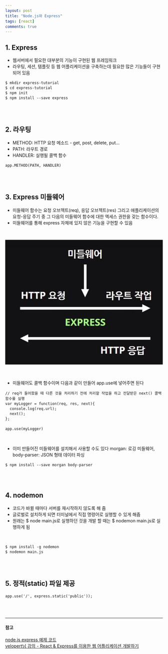 ```yaml
---
layout: post
title: "Node.js와 Express"
tags: [react]
comments: true
---
```


## 1. Express
- 웹서버에서 필요한 대부분의 기능이 구현된 웹 프레임워크
- 라우팅, 세션, 템플릿 등 웹 어플리케이션을 구축하는데 필요한 많은 기능들이 구현되어 있음  

```
$ mkdir express-tutorial
$ cd express-tutorial
$ npm init
$ npm install --save express
```  

<br/><br/>

## 2. 라우팅
- METHOD: HTTP 요청 메소드 - get, post, delete, put...
- PATH: 라우트 경로
- HANDLER: 실행될 콜백 함수  

```
app.METHOD(PATH, HANDLER)
```

<br/><br/>

## 3. Express 미들웨어
- 미들웨어 함수는 요청 오브젝트(req), 응답 오브젝트(res) 그리고 애플리케이션의 요청-응답 주기 중 그 다음의 미들웨어 함수에 대한 엑세스 권한을 갖는 함수이다.
- 미들웨어를 통해 express 자체에 있지 않은 기능을 구현할 수 있음

<br/>

![Alt text](../images/express-middleware.jpg)

<br/>

- 미들웨어도 콜백 함수이며 다음과 같이 만들어 app.use에 넣어주면 된다

```
// req가 들어왔을 때 다른 것을 처리하기 전에 처리할 작업을 하고 전달받은 next() 콜백함수를 실행
var myLogger = function(req, res, next){
  console.log(req.url);
  next();
};

app.use(myLogger)
```  

<br/>

- 이미 만들어진 미들웨어를 설치해서 사용할 수도 있다 morgan: 로깅 미들웨어, body-parser: JSON 형태 데이터 파싱

```
$ npm install --save morgan body-parser
```  

<br/><br/>

## 4. nodemon
- 코드가 바뀔 때마다 서버를 재시작하지 않도록 해 줌  
- 글로벌로 설치하게 되면 터미널에서 직접 명령어로 실행할 수 있게 해줌
- 원래는 $ node main.js로 실행하던 것을 개발 할 때는 $ nodemon main.js로 실행하게 됨
<br/>

```
$ npm install -g nodemon
$ nodemon main.js
```

<br/><br/>

## 5. 정적(static) 파일 제공

```
app.use('/', express.static('public'));
```  

<br/><br/>

---
#### 참고
[node.js express 예제 코드](https://github.com/yoojh9/react-example/tree/master/express-tutorial) <br/>
[velopert님 강의 - React & Express를 이용한 웹 어플리케이션 개발하기](https://www.inflearn.com/course-status-2/) <br/>

